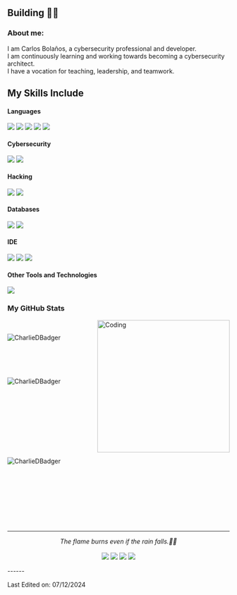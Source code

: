 ## Building 🧱🔨

### About me:
I am Carlos Bolaños, a cybersecurity professional and developer. <br>
I am continuously learning and working towards becoming a cybersecurity architect. <br>
I have a vocation for teaching, leadership, and teamwork. <br>

## My Skills Include

<h4> Languages </h4>
<span> 
  <img src="https://img.shields.io/badge/Python-3776AB?style=for-the-badge&logo=python&logoColor=white">
  <img src="https://img.shields.io/badge/Java-EC7063?style=for-the-badge&logoColor=white">
  <img src="https://img.shields.io/badge/CSharp-00599C?style=for-the-badge&logo=cplusplus&logoColor=white">
  <img src="https://img.shields.io/badge/C-AF7AC5?style=for-the-badge&logo=c&logoColor=white">
  <img src="https://img.shields.io/badge/Bash-2ECC71?style=for-the-badge&logo=gnubash&logoColor=white">
</span>

<h4> Cybersecurity </h4>
<span>
  <img src="https://img.shields.io/badge/Wireshark-1679A7?style=for-the-badge&logo=wireshark&logoColor=white">
  <img src="https://img.shields.io/badge/VirusTotal-394EFF?style=for-the-badge&logo=virustotal&logoColor=white">
</span>

<h4> Hacking </h4>
<span>
  <img src="https://img.shields.io/badge/Metasploit-2596CD?style=for-the-badge&logo=metasploit&logoColor=white">
  <img src="https://img.shields.io/badge/KaliLinux-557C94?style=for-the-badge&logo=kalilinux&logoColor=white">
</span>

<h4> Databases </h4>
<span>
  <img src="https://img.shields.io/badge/Oracle-F80000?style=for-the-badge&logo=oracle&logoColor=white">
  <img src="https://img.shields.io/badge/MySQL-4479A1?style=for-the-badge&logo=mysql&logoColor=white">
</span>

<h4> IDE </h4>
<span>
<img src="https://img.shields.io/badge/PyCharm-000000?style=for-the-badge&logo=pycharm&logoColor=white">
<img src="https://img.shields.io/badge/Visual_Studio_Code-0078D4?style=for-the-badge&logoColor=white">
<img src="https://img.shields.io/badge/Eclipse-2C2255?style=for-the-badge&logo=eclipse&logoColor=white">
</span>

<h4> Other Tools and Technologies </h4>
<span>
  <img src="https://img.shields.io/badge/Git-F05032?style=for-the-badge&logo=git&logoColor=white">
</span>


<h3>My GitHub Stats</h3>
<img align="right" alt="Coding" width="300" src="https://cdn.dribbble.com/users/1277312/screenshots/14733298/media/39b1045e593737587dd60e42c8422d1f.gif" >
<br>


<p><img align="left" src="https://github-readme-stats.vercel.app/api/top-langs?username=CharlieDBadger&show_icons=true&theme=dark&locale=en&layout=compact" alt="CharlieDBadger" /></p>

<br><br><br><br><br>
<p>&nbsp;<img align="left" src="https://github-readme-stats.vercel.app/api?username=CharlieDBadger&show_icons=true&theme=dark&locale=en" alt="CharlieDBadger" /></p>
<br><br><br><br><br><br><br><br>

<p><img align="left" src="https://github-readme-streak-stats.herokuapp.com/?user=CharlieDBadger&theme=dark" alt="CharlieDBadger" /></p>
<br><br><br><br><br><br><br><br><br>

<hr>
<p align="center">
   <i>The flame burns even if the rain falls.🐦‍🔥 </i>
   <br>
<br>	
<a target="_blank" href="https://www.linkedin.com/in/birunthaban-sarventhiran/"><img src="https://img.shields.io/badge/-LinkedIn-0077B5?style=for-the-badge&logo=Linkedin&logoColor=white"></img></a>
<a target="_blank" href="mailto:charliedevbadger@gmail.com"><img src="https://img.shields.io/badge/-Gmail-D14836?style=for-the-badge&logo=Gmail&logoColor=white"></img></a>
<a target="_blank" href="https://holy-waitress-abf.notion.site/La-Fortaleza-del-Tej-n-TechBlog-14b9a466f0dd80aba93ad7f2c0712a7d"><img src="https://img.shields.io/badge/-Notion-000000?style=for-the-badge&logo=Notion&logoColor=white"></img></a>
<a target="_blank" href="https://twitter.com/CharlieDBadger1"><img src="https://img.shields.io/badge/-Twitter-000000?style=for-the-badge&logo=X&logoColor=white"></img></a>
<br>
</p>
------

Last Edited on: 07/12/2024
